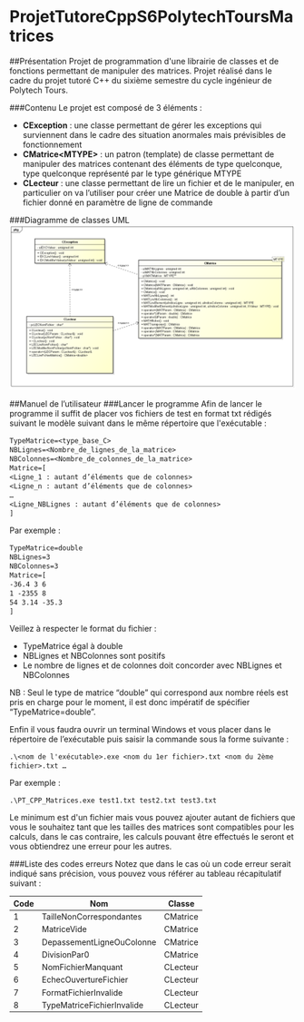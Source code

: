 # ProjetTutoreCppS6PolytechToursMatrices

##Présentation
Projet de programmation d'une librairie de classes et de fonctions permettant de manipuler des matrices. Projet réalisé dans le cadre du projet tutoré C++ du sixième semestre du cycle ingénieur de Polytech Tours.

###Contenu
Le projet est composé de 3 éléments : 
- **CException** : une classe permettant de gérer les
exceptions qui surviennent dans le cadre des situation anormales mais prévisibles de fonctionnement
- **CMatrice\<MTYPE\>** : un patron (template) de classe permettant de manipuler des matrices contenant des éléments de type quelconque, type quelconque représenté par le type générique MTYPE
- **CLecteur** : une classe permettant de lire un fichier et de le manipuler, en particulier on va l’utiliser pour créer une Matrice de double à partir d’un fichier donné en paramètre de ligne de commande

###Diagramme de classes UML
![Diagramme de classes du projet](PTCPP_Matrices_Diagramme_Classes.png)

##Manuel de l’utilisateur
###Lancer le programme
Afin de lancer le programme il suffit de placer vos fichiers de test en format txt rédigés
suivant le modèle suivant dans le même répertoire que l'exécutable :

```
TypeMatrice=<type_base_C>
NBLignes=<Nombre_de_lignes_de_la_matrice>
NBColonnes=<Nombre_de_colonnes_de_la_matrice>
Matrice=[
<Ligne_1 : autant d’éléments que de colonnes>
<Ligne_n : autant d’éléments que de colonnes>
…
<Ligne_NBLignes : autant d’éléments que de colonnes>
]
```

Par exemple :

```
TypeMatrice=double
NBLignes=3
NBColonnes=3
Matrice=[
-36.4 3 6
1 -2355 8
54 3.14 -35.3
]
```

Veillez à respecter le format du fichier :
- TypeMatrice égal à double
- NBLignes et NBColonnes sont positifs
- Le nombre de lignes et de colonnes doit concorder avec NBLignes et
NBColonnes

NB : Seul le type de matrice “double” qui correspond aux nombre réels est pris en charge pour le moment, il est donc impératif de spécifier “TypeMatrice=double”.

Enfin il vous faudra ouvrir un terminal Windows et vous placer dans le répertoire de
l’exécutable puis saisir la commande sous la forme suivante :

```
.\<nom de l'exécutable>.exe <nom du 1er fichier>.txt <nom du 2ème fichier>.txt …
```

Par exemple : 

```
.\PT_CPP_Matrices.exe test1.txt test2.txt test3.txt
```

Le minimum est d'un fichier mais vous pouvez ajouter autant de fichiers que vous le
souhaitez tant que les tailles des matrices sont compatibles pour les calculs, dans le cas
contraire, les calculs pouvant être effectués le seront et vous obtiendrez une erreur
pour les autres.

###Liste des codes erreurs
Notez que dans le cas où un code erreur serait indiqué sans précision, vous pouvez
vous référer au tableau récapitulatif suivant :

| Code | Nom | Classe |
| - | - | - |
| 1 | TailleNonCorrespondantes | CMatrice |
| 2 | MatriceVide | CMatrice |
| 3 | DepassementLigneOuColonne | CMatrice |
| 4 | DivisionPar0 | CMatrice |
| 5 | NomFichierManquant | CLecteur |
| 6 | EchecOuvertureFichier | CLecteur |
| 7 | FormatFichierInvalide | CLecteur |
| 8 | TypeMatriceFichierInvalide | CLecteur |